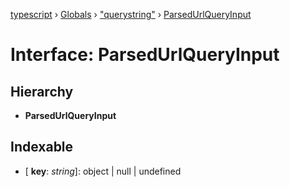 [typescript](../README.md) › [Globals](../globals.md) › ["querystring"](../modules/_querystring_.md) › [ParsedUrlQueryInput](_querystring_.parsedurlqueryinput.md)

# Interface: ParsedUrlQueryInput

## Hierarchy

* **ParsedUrlQueryInput**

## Indexable

* \[ **key**: *string*\]: object | null | undefined
